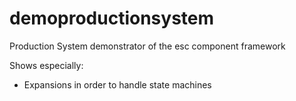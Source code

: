 # demoproductionsystem

Production System demonstrator of the esc component framework

Shows especially:
* Expansions in order to handle state machines
